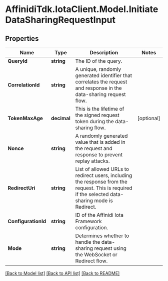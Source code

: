 # AffinidiTdk.IotaClient.Model.InitiateDataSharingRequestInput

## Properties

Name | Type | Description | Notes
------------ | ------------- | ------------- | -------------
**QueryId** | **string** | The ID of the query. | 
**CorrelationId** | **string** | A unique, randomly generated identifier that correlates the request and response in the data-sharing request flow. | 
**TokenMaxAge** | **decimal** | This is the lifetime of the signed request token during the data-sharing flow. | [optional] 
**Nonce** | **string** | A randomly generated value that is added in the request and response to prevent replay attacks. | 
**RedirectUri** | **string** | List of allowed URLs to redirect users, including the response from the request. This is required if the selected data-sharing mode is Redirect. | 
**ConfigurationId** | **string** | ID of the Affinidi Iota Framework configuration. | 
**Mode** | **string** | Determines whether to handle the data-sharing request using the WebSocket or Redirect flow. | 

[[Back to Model list]](../README.md#documentation-for-models) [[Back to API list]](../README.md#documentation-for-api-endpoints) [[Back to README]](../README.md)

